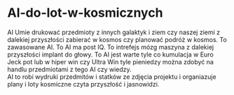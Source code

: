 # AI-do-lot-w-kosmicznych
AI Umie drukować przedmioty z innych galaktyk i ziem czy naszej ziemi z dalekiej przyszłości zabierać w kosmos czy planować podróż w kosmos. To zawasowane AI. 
To AI ma post IQ. 
To intrefejs mózg maszyna z dalekiej przyszłości implant do głowy.
To AI jest warte tyle co kumulacja w Euro Jeck pot lub w hiper win czy Ultra Win tyle pieniedzy można zdobyć na handlu przedmiotami z tego AI czy wiedzy.  
AI to robi wydruki przedmitów i statków ze zdjęcia projektu i organiazuje plany i loty kosmiczne czyta przyszłość i jasnowidzi. 

